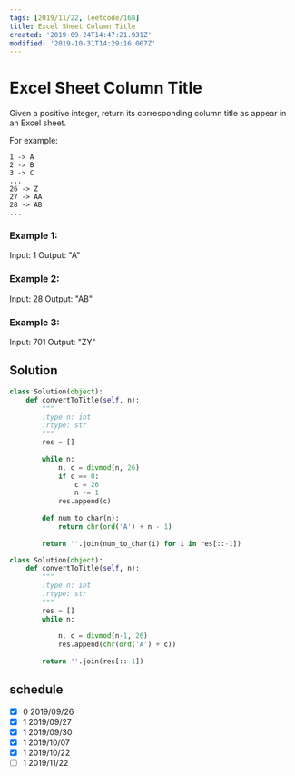```yaml
---
tags: [2019/11/22, leetcode/168]
title: Excel Sheet Column Title
created: '2019-09-24T14:47:21.931Z'
modified: '2019-10-31T14:29:16.067Z'
---
```


# Excel Sheet Column Title

Given a positive integer, return its corresponding column title as appear in an Excel sheet.

For example:

    1 -> A
    2 -> B
    3 -> C
    ...
    26 -> Z
    27 -> AA
    28 -> AB 
    ...

### Example 1:

Input: 1
Output: "A"

### Example 2:

Input: 28
Output: "AB"

### Example 3:

Input: 701
Output: "ZY"

## Solution

```python
class Solution(object):
    def convertToTitle(self, n):
        """
        :type n: int
        :rtype: str
        """
        res = []
        
        while n:
            n, c = divmod(n, 26)
            if c == 0:
                c = 26
                n -= 1
            res.append(c)
        
        def num_to_char(n):
            return chr(ord('A') + n - 1)
        
        return ''.join(num_to_char(i) for i in res[::-1])
```
```python
class Solution(object):
    def convertToTitle(self, n):
        """
        :type n: int
        :rtype: str
        """
        res = []
        while n:
            
            n, c = divmod(n-1, 26)
            res.append(chr(ord('A') + c))
        
        return ''.join(res[::-1])
```

## schedule

* [x] 0 2019/09/26
* [x] 1 2019/09/27
* [x] 1 2019/09/30
* [x] 1 2019/10/07
* [x] 1 2019/10/22
* [ ] 1 2019/11/22
